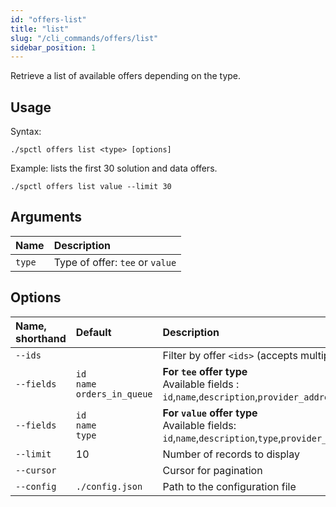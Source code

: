 ```yaml
---
id: "offers-list"
title: "list"
slug: "/cli_commands/offers/list"
sidebar_position: 1
---
```


Retrieve a list of available offers depending on the type.

## Usage

Syntax:

```
./spctl offers list <type> [options]
```

Example: lists the first 30 solution and data offers.

```
./spctl offers list value --limit 30
```

## Arguments

| **Name** | **Description**                 |
|:---------|:--------------------------------|
| `type`   | Type of offer: `tee` or `value` |

## Options

|**Name, shorthand**|**Default**|**Description**|
|:-|:-|:-|
|`--ids`| |Filter by offer `<ids>` (accepts multiple values)|
|`--fields`| `id`<br/> `name`<br/> `orders_in_queue`  | **For `tee` offer type**<br/>Available fields : <br/>`id`,`name`,`description`,`provider_address`,`provider_name`,`total_cores`,`free_cores`,`orders_in_queue`,`cancelable`,`modified_date` |
|`--fields`| `id`<br/>  `name`<br/> `type` | **For `value` offer type**<br/> Available fields:<br/> `id`,`name`,`description`,`type`,`provider_address`,`provider_name`,`cancelable`,`modified_date`|
|`--limit`| 10 | Number of records to display|
|`--cursor`| | Cursor for pagination|
|`--config`| `./config.json` | Path to the configuration file|

